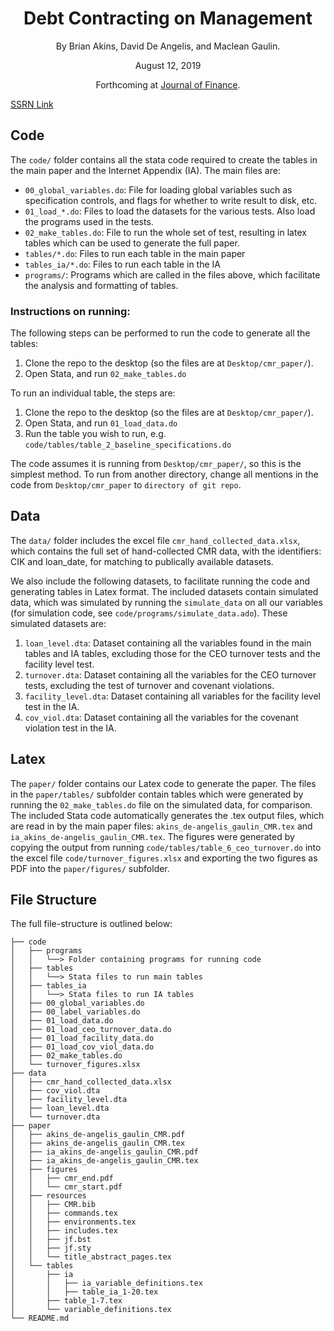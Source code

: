 <h1 style="text-align:center">Debt Contracting on Management</h1>
<p style="text-align:center">By Brian Akins, David De Angelis, and Maclean Gaulin.</p>
<p style="text-align:center">August 12, 2019</p>
<p style="text-align:center">Forthcoming at <a href='https://onlinelibrary.wiley.com/journal/15406261' target=_blank>Journal of Finance</a>.</p>


[SSRN Link](https://papers.ssrn.com/abstract=2757508)

## Code
The `code/` folder contains all the stata code required to create the tables in the main paper and the Internet Appendix (IA).
The main files are:

* `00_global_variables.do`: File for loading global variables such as specification controls, and flags for whether to write result to disk, etc.
* `01_load_*.do`: Files to load the datasets for the various tests. Also load the programs used in the tests.
* `02_make_tables.do`: File to run the whole set of test, resulting in latex tables which can be used to generate the full paper.
* `tables/*.do`: Files to run each table in the main paper
* `tables_ia/*.do`: Files to run each table in the IA
* `programs/`: Programs which are called in the files above, which facilitate the analysis and formatting of tables.


### Instructions on running:

The following steps can be performed to run the code to generate all the tables:

1. Clone the repo to the desktop (so the files are at `Desktop/cmr_paper/`).
2. Open Stata, and run `02_make_tables.do`

To run an individual table, the steps are:

1. Clone the repo to the desktop (so the files are at `Desktop/cmr_paper/`).
2. Open Stata, and run `01_load_data.do`
3. Run the table you wish to run, e.g. `code/tables/table_2_baseline_specifications.do`

The code assumes it is running from `Desktop/cmr_paper/`, so this is the simplest method.
To run from another directory, change all mentions in the code from `Desktop/cmr_paper` to `directory of git repo`.

## Data
The `data/` folder includes the excel file `cmr_hand_collected_data.xlsx`, which contains the full set of hand-collected CMR data, with the identifiers: CIK and loan_date, for matching to publically available datasets.

We also include the following datasets, to facilitate running the code and generating tables in Latex format.
The included datasets contain simulated data, which was simulated by running the `simulate_data` on all our variables (for simulation code, see `code/programs/simulate_data.ado`).
These simulated datasets are:

1. `loan_level.dta`: Dataset containing all the variables found in the main tables and IA tables, excluding those for the CEO turnover tests and the facility level test.
2. `turnover.dta`: Dataset containing all the variables for the CEO turnover tests, excluding the test of turnover and covenant violations.
3. `facility_level.dta`: Dataset containing all variables for the facility level test in the IA.
4. `cov_viol.dta`: Dataset containing all the variables for the covenant violation test in the IA.

## Latex
The `paper/` folder contains our Latex code to generate the paper.
The files in the `paper/tables/` subfolder contain tables which were generated by running the `02_make_tables.do` file on the simulated data, for comparison.
The included Stata code automatically generates the .tex output files, which are read in by the main paper files: `akins_de-angelis_gaulin_CMR.tex` and `ia_akins_de-angelis_gaulin_CMR.tex`.
The figures were generated by copying the output from running `code/tables/table_6_ceo_turnover.do` into the excel file `code/turnover_figures.xlsx` and exporting the two figures as PDF into the `paper/figures/` subfolder.



## File Structure
The full file-structure is outlined below:

```
├── code
│   ├── programs
│   │   └──> Folder containing programs for running code
│   ├── tables
│   │   └──> Stata files to run main tables
│   ├── tables_ia
│   │   └──> Stata files to run IA tables
│   ├── 00_global_variables.do
│   ├── 00_label_variables.do
│   ├── 01_load_data.do
│   ├── 01_load_ceo_turnover_data.do
│   ├── 01_load_facility_data.do
│   ├── 01_load_cov_viol_data.do
│   ├── 02_make_tables.do
│   └── turnover_figures.xlsx
├── data
│   ├── cmr_hand_collected_data.xlsx
│   ├── cov_viol.dta
│   ├── facility_level.dta
│   ├── loan_level.dta
│   └── turnover.dta
├── paper
│   ├── akins_de-angelis_gaulin_CMR.pdf
│   ├── akins_de-angelis_gaulin_CMR.tex
│   ├── ia_akins_de-angelis_gaulin_CMR.pdf
│   ├── ia_akins_de-angelis_gaulin_CMR.tex
│   ├── figures
│   │   ├── cmr_end.pdf
│   │   └── cmr_start.pdf
│   ├── resources
│   │   ├── CMR.bib
│   │   ├── commands.tex
│   │   ├── environments.tex
│   │   ├── includes.tex
│   │   ├── jf.bst
│   │   ├── jf.sty
│   │   └── title_abstract_pages.tex
│   └── tables
│       ├── ia
│       │   ├── ia_variable_definitions.tex
│       │   ├── table_ia_1-20.tex
│       ├── table_1-7.tex
│       └── variable_definitions.tex
└── README.md
```
